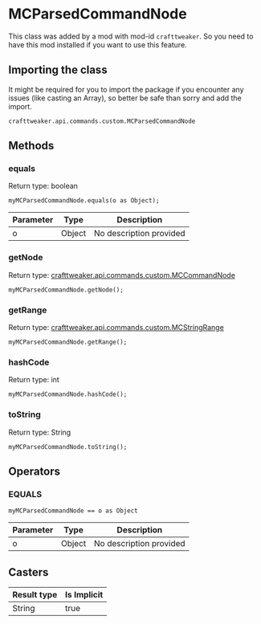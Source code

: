 # MCParsedCommandNode

This class was added by a mod with mod-id `crafttweaker`. So you need to have this mod installed if you want to use this feature.

## Importing the class
It might be required for you to import the package if you encounter any issues (like casting an Array), so better be safe than sorry and add the import.  
```zenscript
crafttweaker.api.commands.custom.MCParsedCommandNode
```

## Methods
### equals

Return type: boolean

```zenscript
myMCParsedCommandNode.equals(o as Object);
```

| Parameter | Type | Description |
|-----------|------|-------------|
| o | Object | No description provided |


### getNode

Return type: [crafttweaker.api.commands.custom.MCCommandNode](/vanilla/api/commands/custom/MCCommandNode)

```zenscript
myMCParsedCommandNode.getNode();
```

### getRange

Return type: [crafttweaker.api.commands.custom.MCStringRange](/vanilla/api/commands/custom/MCStringRange)

```zenscript
myMCParsedCommandNode.getRange();
```

### hashCode

Return type: int

```zenscript
myMCParsedCommandNode.hashCode();
```

### toString

Return type: String

```zenscript
myMCParsedCommandNode.toString();
```


## Operators
### EQUALS

```zenscript
myMCParsedCommandNode == o as Object
```

| Parameter | Type | Description |
|-----------|------|-------------|
| o | Object | No description provided |

## Casters

| Result type | Is Implicit |
|-------------|-------------|
| String | true |

